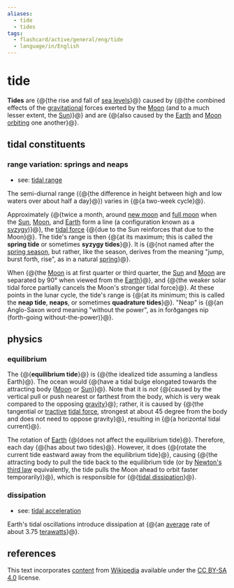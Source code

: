 ```yaml
---
aliases:
  - tide
  - tides
tags:
  - flashcard/active/general/eng/tide
  - language/in/English
---
```


# tide

__Tides__ are {@{the rise and fall of [sea levels](sea%20level.md)}@} caused by {@{the combined effects of the [gravitational](gravity.md) forces exerted by the [Moon](Moon.md) (and to a much lesser extent, the [Sun](Sun.md))}@} and are {@{also caused by the [Earth](Earth.md) and [Moon](Moon.md) [orbiting](orbit.md) one another}@}. <!--SR:!2028-11-26,1230,350!2028-06-08,1049,310!2025-08-06,4,328-->

## tidal constituents

### range variation: springs and neaps

- see: [tidal range](tidal%20range.md)

The semi-diurnal range ({@{the difference in height between high and low waters over about half a day}@}) varies in {@{a two-week cycle}@}. <!--SR:!2027-01-26,687,330!2025-08-23,304,330-->

Approximately {@{twice a month, around [new moon](new%20moon.md) and [full moon](full%20moon.md) when the [Sun](Sun.md), [Moon](Moon.md), and [Earth](Earth.md) form a line (a configuration known as a [syzygy](syzygy%20(astronomy.md).md))}@}, the [tidal force](tidal%20force.md) {@{due to the Sun reinforces that due to the Moon}@}. The tide's range is then {@{at its maximum; this is called the __spring tide__ or sometimes __syzygy tides__}@}. It is {@{not named after the [spring season](spring%20(season).md), but rather, like the season, derives from the meaning "jump, burst forth, rise", as in a natural [spring](spring%20(hydrology).md)}@}. <!--SR:!2027-05-31,790,330!2028-03-09,1028,350!2026-04-13,467,310!2027-03-10,717,330-->

When {@{the [Moon](Moon.md) is at first quarter or third quarter, the [Sun](Sun.md) and [Moon](Moon.md) are separated by 90° when viewed from the [Earth](Earth.md)}@}, and {@{the weaker solar tidal force partially cancels the Moon's stronger tidal force}@}. At these points in the lunar cycle, the tide's range is {@{at its minimum; this is called the __neap tide__, __neaps__, or sometimes __quadrature tides__}@}. "Neap" is {@{an Anglo-Saxon word meaning "without the power", as in forðganges nip (forth-going without-the-power)}@}. <!--SR:!2027-03-11,721,330!2027-04-24,718,330!2025-12-26,351,290!2027-03-12,675,290-->

## physics

### equilibrium

The {@{__equilibrium tide__}@} is {@{the idealized tide assuming a landless Earth}@}. The ocean would {@{have a tidal bulge elongated towards the attracting body ([Moon](Moon.md) or [Sun](Sun.md))}@}. Note that it is _not_ {@{caused by the vertical pull or push nearest or farthest from the body, which is very weak compared to the opposing [gravity](gravity.md)}@}; rather, it is caused by {@{the tangential or [tractive](traction%20(mechanics).md) [tidal force](tidal%20force.md), strongest at about 45 degree from the body and does not need to oppose gravity}@}, resulting in {@{a horizontal tidal current}@}. <!--SR:!2025-08-22,304,330!2026-11-09,637,330!2026-08-08,545,310!2027-12-30,974,350!2028-06-01,1092,350!2029-03-08,1315,350-->

The rotation of [Earth](Earth.md) {@{does not affect the equilibrium tide}@}. Therefore, each day {@{has about two tides}@}. However, it does {@{rotate the current tide eastward away from the equilibrium tide}@}, causing {@{the attracting body to pull the tide back to the equilibrium tide (or by [Newton's third law](Newton's%20laws%20of%20motion.md#third%20law) equivalently, the tide pulls the Moon ahead to orbit faster temporarily)}@}, which is responsible for {@{[tidal dissipation](#dissipation)}@}. <!--SR:!2027-05-27,789,330!2025-08-09,296,330!2026-03-02,409,310!2027-03-16,734,330!2027-07-28,840,330-->

### dissipation

- see: [tidal acceleration](tidal%20acceleration.md)

Earth's tidal oscillations introduce dissipation at {@{an [average](average.md) rate of about 3.75 [terawatts](watt.md#terawatt)}@}. <!--SR:!2025-09-07,284,270-->

## references

This text incorporates [content](https://en.wikipedia.org/wiki/tide) from [Wikipedia](Wikipedia.md) available under the [CC BY-SA 4.0](https://creativecommons.org/licenses/by-sa/4.0/) license.
